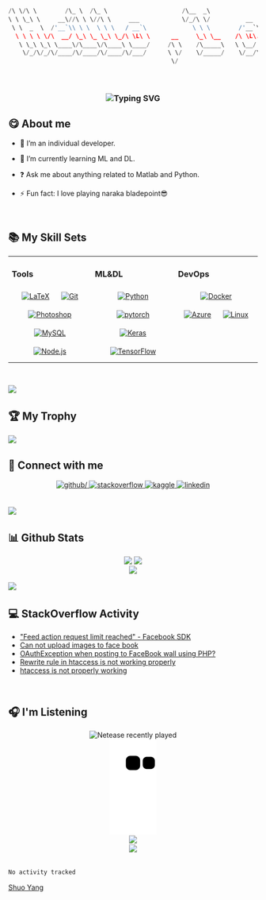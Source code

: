 ```python                                 __                ___    __                                             __     
/\ \/\ \        /\_ \  /\_ \                     /\__  _\                                            /\ \              /\_ \  /\ \__                                         /\ \    
\ \ \_\ \     __\//\ \ \//\ \     ___            \/_/\ \/          __      ___ ___         ___    ___\ \ \____     __  \//\ \ \ \ ,_\      __  __     __      ___      __    \ \ \   
 \ \  _  \  /'__`\\ \ \  \ \ \   / __`\             \ \ \        /'__`\  /' __` __`\      /'___\ / __`\ \ '__`\  /'__`\  \ \ \ \ \ \/     /\ \/\ \  /'__`\  /' _ `\  /'_ `\   \ \ \  
  \ \ \ \ \/\  __/ \_\ \_ \_\ \_/\ \L\ \      __     \_\ \__    /\ \L\.\_/\ \/\ \/\ \    /\ \__//\ \L\ \ \ \L\ \/\ \L\.\_ \_\ \_\ \ \_    \ \ \_\ \/\ \L\.\_/\ \/\ \/\ \L\ \   \ \_\ 
   \ \_\ \_\ \____\/\____\/\____\ \____/     /\ \    /\_____\   \ \__/.\_\ \_\ \_\ \_\   \ \____\ \____/\ \_,__/\ \__/.\_\/\____\\ \__\    \/`____ \ \__/.\_\ \_\ \_\ \____ \   \/\_\
    \/_/\/_/\/____/\/____/\/____/\/___/      \ \/    \/_____/    \/__/\/_/\/_/\/_/\/_/    \/____/\/___/  \/___/  \/__/\/_/\/____/ \/__/     `/___/> \/__/\/_/\/_/\/_/\/___L\ \   \/_/
                                              \/                                                                                               /\___/                  /\____/       
                                                                                                                                               \/__/                   \_/__/        



```  

### <div align="center"><img src="https://readme-typing-svg.demolab.com?font=Fira+Code&pause=1000&background=FF568100&center=true&vCenter=true&width=435&lines=Hello%2C+I+am+Cobaltyang!!;A+beginner+exploring+everything%F0%9F%98%8B" alt="Typing SVG" /></div>  

  
## 😋 About me 


- 🔭 I’m an individual developer.  
  

- 🌱 I’m currently learning ML and DL.  
  

- ❓ Ask me about anything related to Matlab and Python.  
  

- ⚡ Fun fact: I love playing naraka bladepoint😎  
  

<br/>  


## 📚 My Skill Sets  
<table><tr><td valign="top" width="33%">



### Tools  
<div align="center">  
<a href="https://www.latex-project.org/" target="_blank"><img style="margin: 10px" src="https://profilinator.rishav.dev/skills-assets/latex.png" alt="LaTeX" height="50" /></a>  
<a href="https://github.com/" target="_blank"><img style="margin: 10px" src="https://profilinator.rishav.dev/skills-assets/git-scm-icon.svg" alt="Git" height="50" /></a>  
<a href="https://www.adobe.com/in/products/photoshop.html" target="_blank"><img style="margin: 10px" src="https://profilinator.rishav.dev/skills-assets/photoshop-plain.svg" alt="Photoshop" height="50" /></a>  
<a href="https://www.mysql.com/" target="_blank"><img style="margin: 10px" src="https://profilinator.rishav.dev/skills-assets/mysql-original-wordmark.svg" alt="MySQL" height="50" /></a>  
<a href="https://nodejs.org/" target="_blank"><img style="margin: 10px" src="https://profilinator.rishav.dev/skills-assets/nodejs-original-wordmark.svg" alt="Node.js" height="50" /></a>  
</div>

</td><td valign="top" width="33%">



### ML&DL  
<div align="center">  
<a href="https://www.python.org/" target="_blank"><img style="margin: 10px" src="https://profilinator.rishav.dev/skills-assets/python-original.svg" alt="Python" height="50" /></a>  
<a href="https://pytorch.org/" target="_blank"><img style="margin: 10px" src="https://profilinator.rishav.dev/skills-assets/pytorch-icon.svg" alt="pytorch" height="50" /></a>  
<a href="https://keras.io/" target="_blank"><img style="margin: 10px" src="https://profilinator.rishav.dev/skills-assets/keras.png" alt="Keras" height="50" /></a>  
<a href="https://www.tensorflow.org/" target="_blank"><img style="margin: 10px" src="https://profilinator.rishav.dev/skills-assets/tensorflow-icon.svg" alt="TensorFlow" height="50" /></a>  
</div>

</td><td valign="top" width="33%">



### DevOps  
<div align="center">  
<a href="https://www.docker.com/" target="_blank"><img style="margin: 10px" src="https://profilinator.rishav.dev/skills-assets/docker-original-wordmark.svg" alt="Docker" height="50" /></a>  
<a href="https://azure.microsoft.com/en-in/" target="_blank"><img style="margin: 10px" src="https://profilinator.rishav.dev/skills-assets/microsoft_azure-icon.svg" alt="Azure" height="50" /></a>  
<a href="https://www.linux.org/" target="_blank"><img style="margin: 10px" src="https://profilinator.rishav.dev/skills-assets/linux-original.svg" alt="Linux" height="50" /></a>  
</div>

</td></tr></table>  

<br/>  


<img
  src="https://cr-skills-chart-widget.azurewebsites.net/api/api?username=cobaltyang"
/>


## 🏆 My Trophy
![](https://github-profile-trophy.vercel.app/?username=cobaltyang&row=1)

## 📱 Connect with me  
<div align="center">
<a href="https://github.com/cobaltyang" target="_blank">
<img src=https://img.shields.io/badge/github-%2324292e.svg?&style=for-the-badge&logo=github&logoColor=white alt=github/>
</a>
<a href="https://stackoverflow.com/users/cobaltyang" target="_blank">
<img src=https://img.shields.io/badge/stackoverflow-%23F28032.svg?&style=for-the-badge&logo=stackoverflow&logoColor=white alt=stackoverflow  />
</a>
<a href="https://www.kaggle.com/cobaltyang" target="_blank">
<img src=https://img.shields.io/badge/kaggle-%2344BAE8.svg?&style=for-the-badge&logo=kaggle&logoColor=white alt=kaggle />
</a>
<a href="https://linkedin.com/in/cobaltyang" target="_blank">
<img src=https://img.shields.io/badge/linkedin-%231E77B5.svg?&style=for-the-badge&logo=linkedin&logoColor=white alt=linkedin style="margin-bottom: 5px;" />
</a>  
</div>  
  

<br/>  


![](https://holopin.me/cobaltyang)

## 📊 Github Stats  

<div align="center"><img src="https://github-readme-stats.vercel.app/api?username=cobaltyang&show_icons=true&count_private=true&hide_border=true" />  
<img src="https://github-readme-stats.vercel.app/api/top-langs/?username=cobaltyang&hide_border=true&layout=compact"/></div>


<div align="center"><img src="https://streak-stats.demolab.com?user=cobaltyang&theme=transparent&background=45%2CD1EBB0%2C66EB5E"></div>

![](https://github-readme-activity-graph.cyclic.app/graph?username=cobaltyang&theme=react)

## 💻 StackOverflow Activity
<!-- STACKOVERFLOW:START -->
- [&quot;Feed action request limit reached&quot; - Facebook SDK](https://stackoverflow.com/questions/10463949/feed-action-request-limit-reached-facebook-sdk)
- [Can not upload images to face book](https://stackoverflow.com/questions/9998761/can-not-upload-images-to-face-book)
- [OAuthException when posting to FaceBook wall using PHP?](https://stackoverflow.com/questions/9996859/oauthexception-when-posting-to-facebook-wall-using-php)
- [Rewrite rule in htaccess is not working properly](https://stackoverflow.com/questions/9964676/rewrite-rule-in-htaccess-is-not-working-properly)
- [htaccess is not properly working](https://stackoverflow.com/questions/9956362/htaccess-is-not-properly-working)
<!-- STACKOVERFLOW:END -->

<br/> 

## 🎧 I'm Listening
<div align="center">
<img src="https://netease-recent-profile.vercel.app/?id=131112468" alt="Netease recently played" title="Netease recently played">
</div>  


<div align="center">
<img src="https://raw.githubusercontent.com/cobaltyang/cobaltyang/main/assets/github-contribution-grid-snake.svg" align="center" />
</div>  


<div align="center">
<img src="https://komarev.com/ghpvc/?username=cobaltyang&&style=flat-square" align="center" />
</div>  

<div align="center">
            <a href="https://www.buymeacoffee.com/cobaltyang" target="_blank" style="display: inline-block;">
                <img
                    src="https://img.shields.io/badge/Donate-Buy%20Me%20A%20Coffee-orange.svg?style=flat-square&logo=buymeacoffee" 
                    align="center"
                />
            </a></div>
            
            
<br />


<!--START_SECTION:waka-->

```txt
No activity tracked
```

<!--END_SECTION:waka-->


<script src="https://platform.linkedin.com/badges/js/profile.js" async defer type="text/javascript"></script>
<div class="badge-base LI-profile-badge" data-locale="zh_CN" data-size="medium" data-theme="light" data-type="VERTICAL" data-vanity="shuo-yang-769021183" data-version="v1"><a class="badge-base__link LI-simple-link" href="https://cn.linkedin.com/in/shuo-yang-769021183?trk=profile-badge">Shuo Yang</a></div>
              
